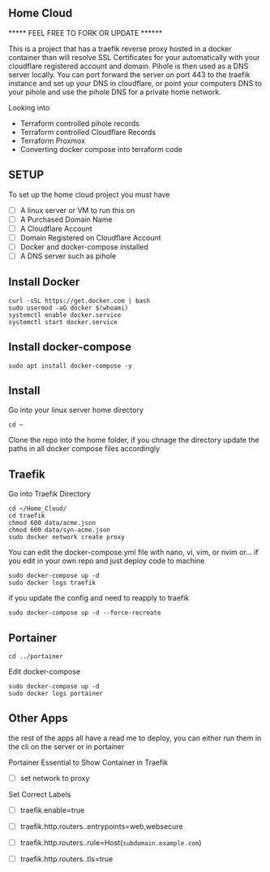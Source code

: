 ## Home Cloud
***** FEEL FREE TO FORK OR UPDATE ******

This is a project that has a traefik reverse proxy hosted in a docker container than will resolve SSL Certificates for your automatically with your cloudflare registered account and domain. Pihole is then used as a DNS server locally. You can port forward the server on port 443 to the traefik instance and set up your DNS in cloudflare, or point your computers DNS to your pihole and use the pihole DNS for a private home network.

Looking into 
* Terraform controlled pihole records
* Terraform controlled Cloudflare Records
* Terraform Proxmox
* Converting docker compose into terraform code

## SETUP
To set up the home cloud project you must have

- [ ] A linux server or VM to run this on
- [ ] A Purchased Domain Name
- [ ] A Cloudflare Account
- [ ] Domain Registered on Cloudflare Account
- [ ] Docker and docker-compose installed
- [ ] A DNS server such as pihole

## Install Docker
```
curl -sSL https://get.docker.com | bash
sudo usermod -aG docker $(whoami)
systemctl enable docker.service
systemctl start docker.service
```
## Install docker-compose
```
sudo apt install docker-compose -y
```

## Install 
Go into your linux server home directory

```
cd ~
```

Clone the repo into the home folder, if you chnage the directory update the paths in all docker compose files accordingly

## Traefik 
Go into Traefik Directory
```
cd ~/Home_Cloud/
cd traefik
chmod 600 data/acme.json
chmod 600 data/syn-acme.json
sudo docker network create proxy
```
You can edit the docker-compose.yml file with nano, vi, vim, or nvim
or...
if you edit in your own repo and just deploy code to machine

```
sudo docker-compose up -d
sudo docker logs traefik
```
if you update the config and need to reapply to traefik
```
sudo docker-compose up -d --force-recreate
```

## Portainer
```
cd ../portainer
```
Edit docker-compose
```
sudo docker-compose up -d
sudo docker logs portainer
```

## Other Apps
the rest of the apps all have a read me to deploy, you can either run them in the cli on the server or in portainer

Portainer Essential to Show Container in Traefik
- [ ] set network to proxy

Set Correct Labels 
- [ ] traefik.enable=true
- [ ] traefik.http.routers.<ROUTERNAME>.entrypoints=web,websecure
- [ ] traefik.http.routers.<ROUTERNAME>.rule=Host(`subdomain.example.com`)
- [ ] traefik.http.routers.<ROUTERNAME>.tls=true
 
